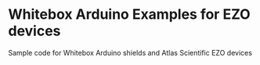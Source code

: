 # Whitebox Arduino Examples for EZO devices
Sample code for Whitebox Arduino shields and Atlas Scientific EZO devices
